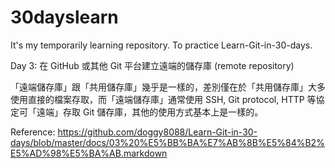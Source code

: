 # 30dayslearn
It's my temporarily learning repository. To practice Learn-Git-in-30-days.

Day 3: 在 GitHub 或其他 Git 平台建立遠端的儲存庫 (remote repository)

「遠端儲存庫」跟「共用儲存庫」幾乎是一樣的，差別僅在於「共用儲存庫」大多使用直接的檔案存取，而「遠端儲存庫」通常使用 SSH, Git protocol, HTTP 等協定可「遠端」存取 Git 儲存庫，其他的使用方式基本上是一樣的。


Reference:
https://github.com/doggy8088/Learn-Git-in-30-days/blob/master/docs/03%20%E5%BB%BA%E7%AB%8B%E5%84%B2%E5%AD%98%E5%BA%AB.markdown
